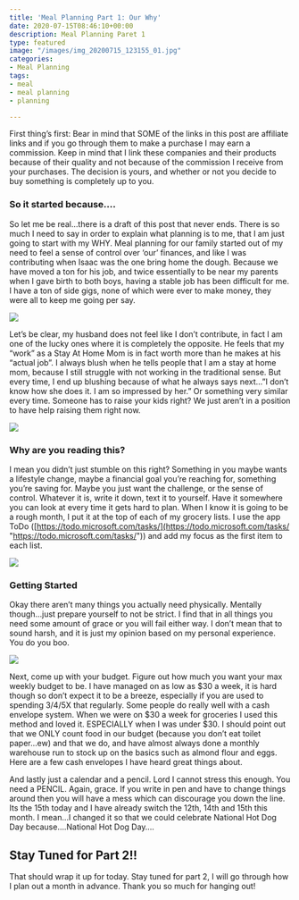 ```yaml
---
title: 'Meal Planning Part 1: Our Why'
date: 2020-07-15T08:46:10+00:00
description: Meal Planning Paret 1
type: featured
image: "/images/img_20200715_123155_01.jpg"
categories:
- Meal Planning
tags:
- meal
- meal planning
- planning

---
```

First thing’s first: Bear in mind that SOME of the links in this post are affiliate links and if you go through them to make a purchase I may earn a commission. Keep in mind that I link these companies and their products because of their quality and not because of the commission I receive from your purchases. The decision is yours, and whether or not you decide to buy something is completely up to you.

### So it started because….

So let me be real…there is a draft of this post that never ends. There is so much I need to say in order to explain what planning is to me, that I am just going to start with my WHY. Meal planning for our family started out of my need to feel a sense of control over ‘our’ finances, and like I was contributing when Isaac was the one bring home the dough. Because we have moved a ton for his job, and twice essentially to be near my parents when I gave birth to both boys, having a stable job has been difficult for me. I have a ton of side gigs, none of which were ever to make money, they were all to keep me going per say.

![](https://cookcraftparent.files.wordpress.com/2020/07/what-is-your-why_-1.png?w=940)

Let’s be clear, my husband does not feel like I don’t contribute, in fact I am one of the lucky ones where it is completely the opposite. He feels that my “work” as a Stay At Home Mom is in fact worth more than he makes at his “actual job”. I always blush when he tells people that I am a stay at home mom, because I still struggle with not working in the traditional sense. But every time, I end up blushing because of what he always says next…”I don’t know how she does it. I am so impressed by her.” Or something very similar every time. Someone has to raise your kids right? We just aren’t in a position to have help raising them right now.

![](https://cookcraftparent.files.wordpress.com/2020/07/what-is-your-why_.png?w=940)

### Why are you reading this?

I mean you didn’t just stumble on this right? Something in you maybe wants a lifestyle change, maybe a financial goal you’re reaching for, something you’re saving for. Maybe you just want the challenge, or the sense of control. Whatever it is, write it down, text it to yourself. Have it somewhere you can look at every time it gets hard to plan. When I know it is going to be a rough month, I put it at the top of each of my grocery lists. I use the app ToDo ([https://todo.microsoft.com/tasks/](https://todo.microsoft.com/tasks/ "https://todo.microsoft.com/tasks/")) and add my focus as the first item to each list.

![](https://cookcraftparent.files.wordpress.com/2020/07/untitled-design-1.png?w=940)

### Getting Started

Okay there aren’t many things you actually need physically. Mentally though…just prepare yourself to not be strict. I find that in all things you need some amount of grace or you will fail either way. I don’t mean that to sound harsh, and it is just my opinion based on my personal experience. You do you boo.

![](https://cookcraftparent.files.wordpress.com/2020/07/boo.png?w=921)

Next, come up with your budget. Figure out how much you want your max weekly budget to be. I have managed on as low as $30 a week, it is hard though so don’t expect it to be a breeze, especially if you are used to spending 3/4/5X that regularly. Some people do really well with a cash envelope system. When we were on $30 a week for groceries I used this method and loved it. ESPECIALLY when I was under $30. I should point out that we ONLY count food in our budget (because you don’t eat toilet paper…ew) and that we do, and have almost always done a monthly warehouse run to stock up on the basics such as almond flour and eggs. Here are a few cash envelopes I have heard great things about.

And lastly just a calendar and a pencil. Lord I cannot stress this enough. You need a PENCIL. Again, grace. If you write in pen and have to change things around then you will have a mess which can discourage you down the line. Its the 15th today and I have already switch the 12th, 14th and 15th this month. I mean…I changed it so that we could celebrate National Hot Dog Day because….National Hot Dog Day….

## Stay Tuned for Part 2!!

That should wrap it up for today. Stay tuned for part 2, I will go through how I plan out a month in advance. Thank you so much for hanging out!